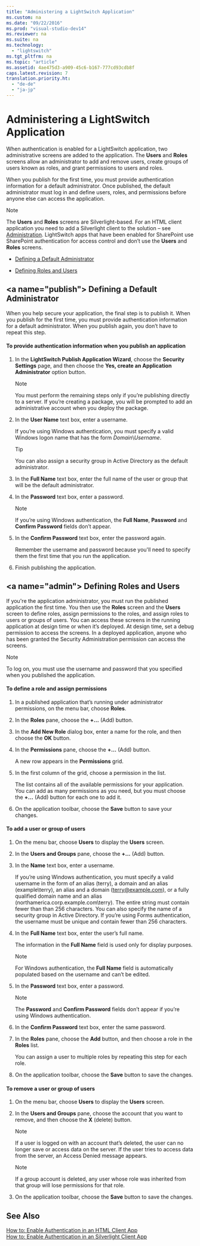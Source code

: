 ```yaml
---
title: "Administering a LightSwitch Application"
ms.custom: na
ms.date: "09/22/2016"
ms.prod: "visual-studio-dev14"
ms.reviewer: na
ms.suite: na
ms.technology: 
  - "lightswitch"
ms.tgt_pltfrm: na
ms.topic: "article"
ms.assetid: 4ae475d3-a909-45c6-b167-777cd93cdb8f
caps.latest.revision: 7
translation.priority.ht: 
  - "de-de"
  - "ja-jp"
---
```

# Administering a LightSwitch Application
When authentication is enabled for a LightSwitch application, two administrative screens are added to the application. The **Users** and **Roles** screens allow an administrator to add and remove users, create groups of users known as roles, and grant permissions to users and roles.  
  
 When you publish for the first time, you must provide authentication information for a default administrator. Once published, the default administrator must log in and define users, roles, and permissions before anyone else can access the application.  
  
> [!NOTE]
>  The **Users** and **Roles** screens are Silverlight-based. For an HTML client application you need to add a Silverlight client to the solution – see [Administration](../vs140/how-to--enable-authentication-in-an-html-client-app.md#admin). LightSwitch apps that have been enabled for SharePoint use SharePoint authentication for access control and don’t use the **Users** and **Roles** screens.  
  
-   [Defining a Default Administrator](../vs140/administering-a-lightswitch-application.md#publish)  
  
-   [Defining Roles and Users](../vs140/administering-a-lightswitch-application.md#admin)  
  
##  \<a name="publish"></a> Defining a Default Administrator  
 When you help secure your application, the final step is to publish it. When you publish for the first time, you must provide authentication information for a default administrator. When you publish again, you don’t have to repeat this step.  
  
#### To provide authentication information when you publish an application  
  
1.  In the **LightSwitch Publish Application Wizard**, choose the **Security Settings** page, and then choose the **Yes, create an Application Administrator** option button.  
  
    > [!NOTE]
    >  You must perform the remaining steps only if you’re publishing directly to a server. If you’re creating a package, you will be prompted to add an administrative account when you deploy the package.  
  
2.  In the **User Name** text box, enter a username.  
  
     If you’re using Windows authentication, you must specify a valid Windows logon name that has the form *Domain*\\*Username*.  
  
    > [!TIP]
    >  You can also assign a security group in Active Directory as the default administrator.  
  
3.  In the **Full Name** text box, enter the full name of the user or group that will be the default administrator.  
  
4.  In the **Password** text box, enter a password.  
  
    > [!NOTE]
    >  If you’re using Windows authentication, the **Full Name**, **Password** and **Confirm Password** fields don’t appear.  
  
5.  In the **Confirm Password** text box, enter the password again.  
  
     Remember the username and password because you'll need to specify them the first time that you run the application.  
  
6.  Finish publishing the application.  
  
##  \<a name="admin"></a> Defining Roles and Users  
 If you're the application administrator, you must run the published application the first time. You then use the **Roles** screen and the **Users** screen to define roles, assign permissions to the roles, and assign roles to users or groups of users. You can access these screens in the running application at design time or when it’s deployed. At design time, set a debug permission to access the screens. In a deployed application, anyone who has been granted the Security Administration permission can access the screens.  
  
> [!NOTE]
>  To log on, you must use the username and password that you specified when you published the application.  
  
#### To define a role and assign permissions  
  
1.  In a published application that’s running under administrator permissions, on the menu bar, choose **Roles**.  
  
2.  In the **Roles** pane, choose the **+…** (Add) button.  
  
3.  In the **Add New Role** dialog box, enter a name for the role, and then choose the **OK** button.  
  
4.  In the **Permissions** pane, choose the **+…** (Add) button.  
  
     A new row appears in the **Permissions** grid.  
  
5.  In the first column of the grid, choose a permission in the list.  
  
     The list contains all of the available permissions for your application. You can add as many permissions as you need, but you must choose the **+…** (Add) button for each one to add it.  
  
6.  On the application toolbar, choose the **Save** button to save your changes.  
  
#### To add a user or group of users  
  
1.  On the menu bar, choose **Users** to display the **Users** screen.  
  
2.  In the **Users and Groups** pane, choose the **+…** (Add) button.  
  
3.  In the **Name** text box, enter a username.  
  
     If you’re using Windows authentication, you must specify a valid username in the form of an alias (terry), a domain and an alias (example\terry), an alias and a domain (terry@example.com), or a fully qualified domain name and an alias (northamerica.corp.example.com\terry). The entire string must contain fewer than than 256 characters. You can also specify the name of a security group in Active Directory. If you’re using Forms authentication, the username must be unique and contain fewer than 256 characters.  
  
4.  In the **Full Name** text box, enter the user’s full name.  
  
     The information in the **Full Name** field is used only for display purposes.  
  
    > [!NOTE]
    >  For Windows authentication, the **Full Name** field is automatically populated based on the username and can’t be edited.  
  
5.  In the **Password** text box, enter a password.  
  
    > [!NOTE]
    >  The **Password** and **Confirm Password** fields don’t appear if you’re using Windows authentication.  
  
6.  In the **Confirm Password** text box, enter the same password.  
  
7.  In the **Roles** pane, choose the **Add** button, and then choose a role in the **Roles** list.  
  
     You can assign a user to multiple roles by repeating this step for each role.  
  
8.  On the application toolbar, choose the **Save** button to save the changes.  
  
#### To remove a user or group of users  
  
1.  On the menu bar, choose **Users** to display the **Users** screen.  
  
2.  In the **Users and Groups** pane, choose the account that you want to remove, and then choose the **X** (delete) button.  
  
    > [!NOTE]
    >  If a user is logged on with an account that’s deleted, the user can no longer save or access data on the server. If the user tries to access data from the server, an Access Denied message appears.  
  
    > [!NOTE]
    >  If a group account is deleted, any user whose role was inherited from that group will lose permissions for that role.  
  
3.  On the application toolbar, choose the **Save** button to save the changes.  
  
## See Also  
 [How to: Enable Authentication in an HTML Client App](../vs140/how-to--enable-authentication-in-an-html-client-app.md)   
 [How to: Enable Authentication in an Silverlight Client App](../vs140/how-to--enable-authentication-in-a-silverlight-client-app.md)